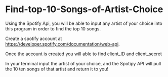 # Find-top-10-Songs-of-Artist-Choice
Using the Spotify Api, you will be able to input any artist of your choice into this program in order to find the top 10 songs. 


Create a spotify account at https://developer.spotify.com/documentation/web-api.


Once the account is created you will able to find client_ID and client_secret

In your terminal input the artist of your choice, and the Spotipy API will pull the 10 ten songs of that artist and return it to you! 
